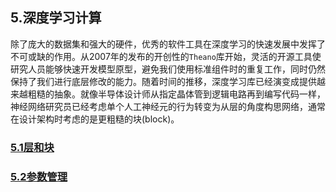 ## 5.深度学习计算
除了庞大的数据集和强大的硬件，优秀的软件工具在深度学习的快速发展中发挥了不可或缺的作用。从2007年的发布的开创性的`Theano`库开始，灵活的开源工具使研究人员能够快速开发模型原型，避免我们使用标准组件时的重复工作，同时仍然保持了我们进行底层修改的能力。随着时间的推移，深度学习库已经演变成提供越来越粗糙的抽象。就像半导体设计师从指定晶体管到逻辑电路再到编写代码一样，神经网络研究员已经考虑单个人工神经元的行为转变为从层的角度构思网络，通常在设计架构时考虑的是更粗糙的块(block)。

### [5.1层和块](./5_1.ipynb)
### [5.2参数管理](./5_2.ipynb)